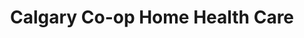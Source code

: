 ---
title: "Calgary Co-op Home Health Care"
url: /calgary/calgary-co-op-home-health-care/
shop: medical supply
---